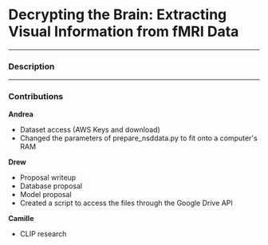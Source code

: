 # Decrypting the Brain: Extracting Visual Information from fMRI Data
---
### Description

---
### Contributions
**Andrea**
- Dataset access (AWS Keys and download)
- Changed the parameters of prepare_nsddata.py to fit onto a computer's RAM

**Drew**
- Proposal writeup
- Database proposal
- Model proposal
- Created a script to access the files through the Google Drive API

**Camille**
- CLIP research
